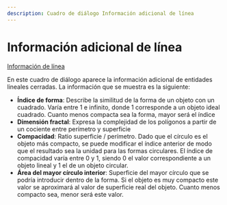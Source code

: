 ```yaml
---
description: Cuadro de diálogo Información adicional de línea
---
```


# Información adicional de línea

[Información de línea](/mdtopx/otras-herramientas/editar-elementos/informacion-de-linea.md)

En este cuadro de diálogo aparece la información adicional de entidades lineales cerradas. La información que se muestra es la siguiente:

* **Índice de forma**: Describe la similitud de la forma de un objeto con un cuadrado. Varía entre 1 e infinito, donde 1 corresponde a un objeto ideal cuadrado. Cuanto menos compacta sea la forma, mayor será el índice
* **Dimensión fractal**: Expresa la complejidad de los polígonos a partir de un cociente entre perímetro y superficie
* **Compacidad**: Ratio superficie / perímetro. Dado que el círculo es el objeto más compacto, se puede modificar el índice anterior de modo que el resultado sea la unidad para las formas circulares. El índice de compacidad varía entre 0 y 1, siendo 0 el valor correspondiente a un objeto lineal y 1 el de un objeto circular.
* **Área del mayor círculo interior**: Superficie del mayor círculo que se podría introducir dentro de la forma. Si el objeto es muy compacto este valor se aproximará al valor de superficie real del objeto. Cuanto menos compacto sea, menor será este valor.

